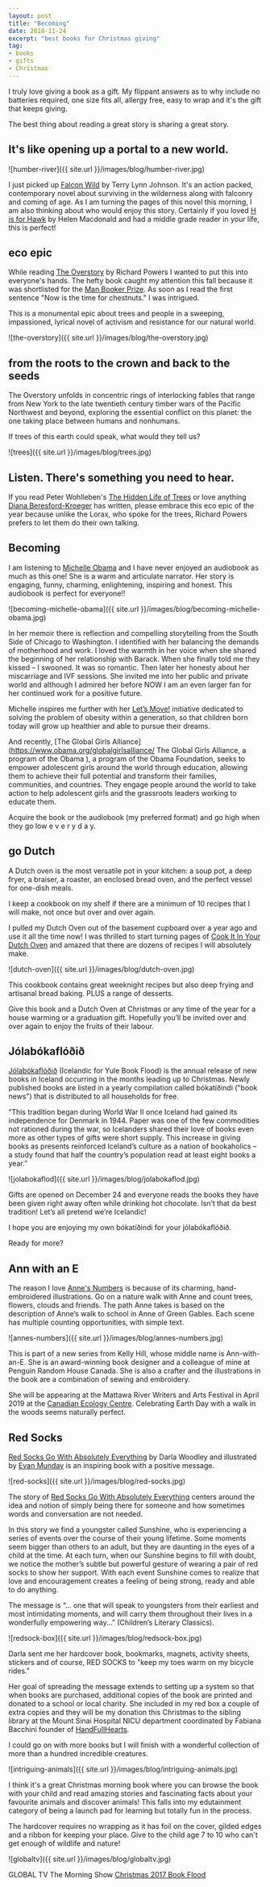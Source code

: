 ```yaml
---
layout: post
title: "Becoming"
date: 2018-11-24     
excerpt: "best books for Christmas giving"
tag:
- books
- gifts
- Christmas
---
```


I truly love giving a book as a gift. My flippant answers as to why include no batteries required, one size fits all, allergy free, easy to wrap and it's the gift that keeps giving.

The best thing about reading a great story is sharing a great story.

## It's like opening up a portal to a new world.

![humber-river]({{ site.url }}/images/blog/humber-river.jpg)

I just picked up [Falcon Wild](https://www.amazon.ca/Falcon-Wild-Terry-Lynn-Johnson/dp/1580897886/ref=sr_1_1?ie=UTF8&qid=1543145192&sr=8-1&keywords=falcon+wild) by Terry Lynn Johnson. It's an action packed, contemporary novel about surviving in the wilderness along with falconry and coming of age. As I am turning the pages of this novel this morning, I am also thinking about who would enjoy this story. Certainly if you loved [H is for Hawk](https://www.amazon.ca/H-Hawk-Helen-Macdonald/dp/0670069558/ref=sr_1_1?s=books&ie=UTF8&qid=1543145351&sr=1-1&keywords=h+is+for+hawk) by Helen Macdonald and had a middle grade reader in your life, this is perfect!

## eco epic

While reading [The Overstory](https://www.chapters.indigo.ca/en-ca/books/the-overstory-a-novel/9780393635522-item.html?ikwid=the+overstory&ikwsec=Home&ikwidx=0) by Richard Powers I wanted to put this into everyone's hands. The hefty book caught my attention this fall because it was shortlisted for the [Man Booker Prize](https://themanbookerprize.com/fiction). As soon as I read the first sentence "Now is the time for chestnuts." I was intrigued.

This is a monumental epic about trees and people in a sweeping, impassioned, lyrical novel of activism and resistance for our natural world.

![the-overstory]({{ site.url }}/images/blog/the-overstory.jpg)

## from the roots to the crown and back to the seeds

The Overstory unfolds in concentric rings of interlocking fables that range from New York to the late twentieth century timber wars of the Pacific Northwest and beyond, exploring the essential conflict on this planet: the one taking place between humans and nonhumans.

If trees of this earth could speak, what would they tell us?

![trees]({{ site.url }}/images/blog/trees.jpg)

## Listen. There's something you need to hear.

If you read Peter Wohlleben's [The Hidden Life of Trees](https://www.chapters.indigo.ca/en-ca/books/the-hidden-life-of-trees/9781771642484-item.html?ikwid=the+hidden+life+of+trees&ikwsec=Home&ikwidx=0) or love anything [Diana Beresford-Kroeger](http://calloftheforest.ca/) has written, please embrace this eco epic of the year because unlike the Lorax, who spoke for the trees, Richard Powers prefers to let them do their own talking.

## Becoming

<i class="fa fa-microphone" aria-hidden="true"></i> I am listening to [Michelle Obama](https://becomingmichelleobama.com/) and I have never enjoyed an audiobook as much as this one! She is a warm and articulate narrator. Her story is engaging, funny, charming, enlightening, inspiring and honest. This audiobook is perfect for everyone!!

![becoming-michelle-obama]({{ site.url }}/images/blog/becoming-michelle-obama.jpg)

In her memoir there is reflection and compelling storytelling from the South Side of Chicago to Washington. I identified with her balancing the demands of motherhood and work. I loved the warmth in her voice when she shared the beginning of her relationship with Barack. When she finally told me they kissed – I swooned. It was so romantic. Then later her honesty about her miscarriage and IVF sessions. She invited me into her public and private world and although I admired her before NOW I am an even larger fan for her continued work for a positive future.

Michelle inspires me further with her [Let’s Move!](https://letsmove.obamawhitehouse.archives.gov/) initiative dedicated to solving the problem of obesity within a generation, so that children born today will grow up healthier and able to pursue their dreams.

And recently, [The Global Girls Alliance](https://www.obama.org/globalgirlsalliance/ The Global Girls Alliance, a program of the Obama ), a program of the Obama Foundation, seeks to empower adolescent girls around the world through education, allowing them to achieve their full potential and transform their families, communities, and countries. They engage people around the world to take action to help adolescent girls and the grassroots leaders working to educate them.

Acquire the book or the audiobook (my preferred format) and go high when they go low e v e r y  d a y.

## go Dutch

A Dutch oven is the most versatile pot in your kitchen: a soup pot, a deep fryer, a braiser, a roaster, an enclosed bread oven, and the perfect vessel for one-dish meals.

I keep a cookbook on my shelf if there are a minimum of 10 recipes that I will make, not once but over and over again.

I pulled my Dutch Oven out of the basement cupboard over a year ago and use it all the time now! I was thrilled to start turning pages of [Cook It In Your Dutch Oven](https://www.chapters.indigo.ca/en-ca/books/product/9781945256561-item.html?s_campaign=goo-Shopping_All_Products_RLSA&ds_rl=1254699&ds_rl=1254699&ds_rl=1254699&gclid=Cj0KCQiAxNnfBRDwARIsAJlH29DIGCRzR5l24hjos01GAfzMLrazaVVajCLCajCGKhrc-V_PUODOQkAaAh5iEALw_wcB&gclsrc=aw.ds) and amazed that there are dozens of recipes I will absolutely make.

![dutch-oven]({{ site.url }}/images/blog/dutch-oven.jpg)

This cookbook contains great weeknight recipes but also deep frying and artisanal bread baking. PLUS a range of desserts.

Give this book and a Dutch Oven at Christmas or any time of the year for a house warming or a graduation gift. Hopefully you’ll be invited over and over again to enjoy the fruits of their labour.

## Jólabókaflóðið

[Jólabókaflóðið](https://jolabokaflod.org/about/founding-story/ ) (Icelandic for Yule Book Flood) is the annual release of new books in Iceland occurring in the months leading up to Christmas.
Newly published books are listed in a yearly compilation called bókatíðindi ("book news") that is distributed to all households for free.

“This tradition began during World War II once Iceland had gained its independence for Denmark in 1944. Paper was one of the few commodities not rationed during the war, so Icelanders shared their love of books even more as other types of gifts were short supply. This increase in giving books as presents reinforced Iceland’s culture as a nation of bookaholics – a study found that half the country’s population read at least eight books a year.”

![jolabokaflod]({{ site.url }}/images/blog/jolabokaflod.jpg)

Gifts are opened on December 24 and everyone reads the books they have been given right away often while drinking hot chocolate. Isn’t that da best tradition! Let’s all pretend we’re Icelandic!

I hope you are enjoying my own bókatíðindi for your jólabókaflóðið.

Ready for more?

## Ann with an E

The reason I love [Anne's Numbers](https://www.penguinrandomhouse.com/books/558169/annes-numbers-by-kelly-hill/9780735262898/) is because of its charming, hand-embroidered illustrations. Go on a nature walk with Anne and count trees, flowers, clouds and friends. The path Anne takes is based on the description of Anne’s walk to school in Anne of Green Gables. Each scene has multiple counting opportunities, with simple text.

![annes-numbers]({{ site.url }}/images/blog/annes-numbers.jpg)

This is part of a new series from Kelly Hill, whose middle name is Ann-with-an-E. She is an award-winning book designer and a colleague of mine at Penguin Random House Canada. She is also a crafter and the illustrations in the book are a combination of sewing and embroidery.

She will be appearing at the Mattawa River Writers and Arts Festival in April 2019 at the [Canadian Ecology Centre](http://www.canadianecology.ca/). Celebrating Earth Day with a walk in the woods seems naturally perfect.

## Red Socks

[Red Socks Go With Absolutely Everything](http://www.redsockswithanything.com/) by Darla Woodley and illustrated by [Evan Munday](https://idontlikemundays.com/) is an inspiring book with a positive message.

![red-socks]({{ site.url }}/images/blog/red-socks.jpg)

The story of [Red Socks Go With Absolutely Everything](http://www.redsockswithanything.com/) centers around the idea and notion of simply being there for someone and how sometimes words and conversation are not needed.

In this story we find a youngster called Sunshine, who is experiencing a series of events over the course of their young lifetime. Some moments seem bigger than others to an adult, but they are daunting in the eyes of a child at the time. At each turn, when our Sunshine begins to fill with doubt, we notice the mother’s subtle but powerful gesture of wearing a pair of red socks to show her support. With each event Sunshine comes to realize that love and encouragement creates a feeling of being strong, ready and able to do anything.  

The message is “… one that will speak to youngsters from their earliest and most intimidating moments, and will carry them throughout their lives in a wonderfully empowering way…” (Children’s Literary Classics).

![redsock-box]({{ site.url }}/images/blog/redsock-box.jpg)

Darla sent me her hardcover book, bookmarks, magnets, activity sheets, stickers and of course, RED SOCKS to "keep my toes warm on my bicycle rides."

Her goal of spreading the message extends to setting up a system so that when books are purchased, additional copies of the book are printed and donated to a school or local charity. She included in my red box a couple of extra copies and they will be my donation this Christmas to the sibling library at the Mount Sinai Hospital NICU department coordinated by Fabiana Bacchini founder of [HandFullHearts](http://www.handfullhearts.com/).

I could go on with more books but I will finish with a wonderful collection of more than a hundred incredible creatures.

![intriguing-animals]({{ site.url }}/images/blog/intriguing-animals.jpg)

I think it's a great Christmas morning book where you can browse the book with your child and read amazing stories and fascinating facts about your favourite animals and discover animals! This falls into my edutainment category of being a launch pad for learning but totally fun in the process. 

The hardcover requires no wrapping as it has foil on the cover, gilded edges and a ribbon for keeping your place. Give to the child age 7 to 10 who can't get enough of wildlife and nature!

![globaltv]({{ site.url }}/images/blog/globaltv.jpg)

<i class="fa fa-television" aria-hidden="true"></i> GLOBAL TV The Morning Show [Christmas 2017 Book Flood](https://globalnews.ca/video/rd/1121613891533/)
